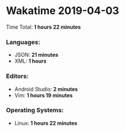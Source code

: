# Wakatime 2019-04-03

Time Total: **1 hours 22 minutes**

### Languages:
- JSON: **21 minutes** 
- XML: **1 hours** 

### Editors:
- Android Studio: **2 minutes** 
- Vim: **1 hours 19 minutes** 

### Operating Systems:
- Linux: **1 hours 22 minutes** 

